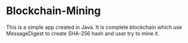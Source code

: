# Blockchain-Mining
This is a simple app created in Java. It is complete blockchain which use MessageDigest to create SHA-256 hash and user try to mine it.

